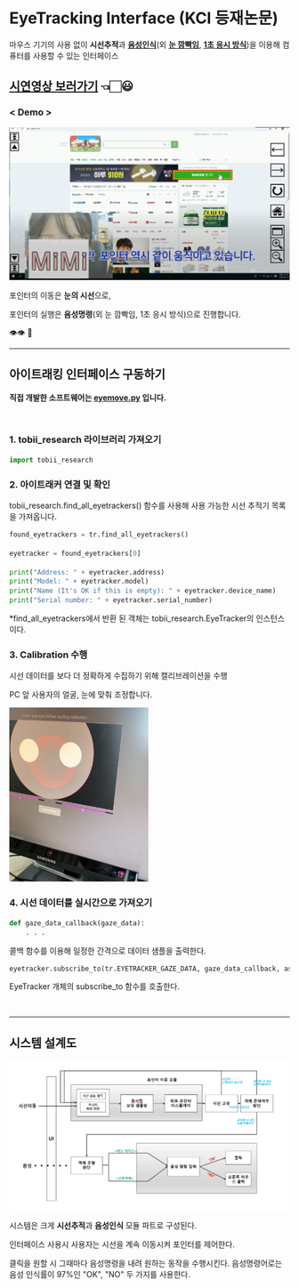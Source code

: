 # EyeTracking Interface (KCI 등재논문)

마우스 기기의 사용 없이 **시선추적**과 **[음성인식](https://github.com/confettimimy/EyeTracking-Interface/tree/main/EYE(sound))**(외 **[눈 깜빡임](https://github.com/confettimimy/EyeTracking-Interface/tree/main/EYE(blink))**, **[1초 응시 방식](https://github.com/confettimimy/EyeTracking-Interface/tree/main/EYE(gaze))**)을 이용해 컴퓨터를 사용할 수 있는 인터페이스

## [시연영상 보러가기](https://blog.naver.com/confettimimy/222095713733)  👈🏻😃 

### < Demo >

<img src="./README_img/demo.PNG" width="800">

포인터의 이동은 **눈의 시선**으로, 

포인터의 실행은 **음성명령**(외 눈 깜빡임, 1초 응시 방식)으로 진행합니다.

👁👁 👄

---

## 아이트래킹 인터페이스 구동하기

**직접 개발한 소프트웨어는 [eyemove.py](https://github.com/confettimimy/EyeTracking-Interface/blob/main/EYE(sound)/eyemove_0813(%EC%B5%9C%EC%8B%A0%ED%8C%90)2.py) 입니다.**

​    

### 1. tobii_research 라이브러리 가져오기

```python
import tobii_research
```

### 2. 아이트래커 연결 및 확인

tobii_research.find_all_eyetrackers() 함수를 사용해 사용 가능한 시선 추적기 목록을 가져옵니다.

```python
found_eyetrackers = tr.find_all_eyetrackers()

eyetracker = found_eyetrackers[0]

print("Address: " + eyetracker.address)
print("Model: " + eyetracker.model)
print("Name (It's OK if this is empty): " + eyetracker.device_name)
print("Serial number: " + eyetracker.serial_number)
```

*find_all_eyetrackers에서 반환 된 객체는 tobii_research.EyeTracker의 인스턴스이다.

### 3. Calibration 수행

시선 데이터를 보다 더 정확하게 수집하기 위해 캘리브레이션을 수행

PC 앞 사용자의 얼굴, 눈에 맞춰 조정합니다.

<img src="./README_img/Calibration.jpg" width="250">

### 4. 시선 데이터를 실시간으로 가져오기

```python
def gaze_data_callback(gaze_data):
    . . .
```

콜백 함수를 이용해 일정한 간격으로 데이터 샘플을 출력한다.

```python
eyetracker.subscribe_to(tr.EYETRACKER_GAZE_DATA, gaze_data_callback, as_dictionary=True)
```

EyeTracker 개체의 subscribe_to 함수를 호출한다.

​    

---

## 시스템 설계도

<img src="./README_img/시스템 설계도.PNG" width="700">

시스템은 크게 **시선추적**과 **음성인식** 모듈 파트로 구성된다.

인터페이스 사용시 사용자는 시선을 계속 이동시켜 포인터를 제어한다.

클릭을 원할 시 그때마다 음성명령을 내려 원하는 동작을 수행시킨다. 음성명령어로는 음성 인식률이 97%인 "OK", "NO" 두 가지를 사용한다.

